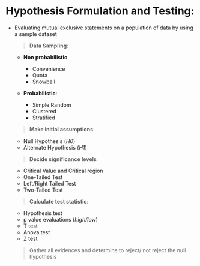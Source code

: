 #    Hypothesis Formulation and Testing:
-   Evaluating mutual exclusive statements on a population of data by using a sample dataset

    >   **Data Sampling**:
    -   **Non probabilistic**
        -   Convenience
        -   Quota
        -   Snowball
        
    -   **Probabilistic**:
        -   Simple Random
        -   Clustered
        -   Stratified

    >   **Make initial assumptions**:
    -   Null Hypothesis (_H0_)
    -   Alternate Hypothesis (_H1_)
    >   **Decide significance levels**
    -   Critical Value and Critical region
    -   One-Tailed Test
    -   Left/Right Tailed Test
    -   Two-Tailed Test

    > **Calculate test statistic**:
    -   Hypothesis test
    -   p value evaluations (_high/low_)
    -   T test
    -   Anova test
    -   Z test  

    >   Gather all evidences and determine to reject/ not reject the null hypothesis
